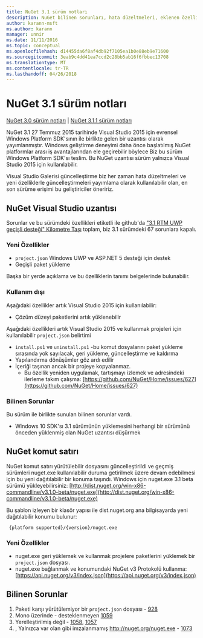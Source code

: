 ```yaml
---
title: NuGet 3.1 sürüm notları
description: NuGet bilinen sorunları, hata düzeltmeleri, eklenen özellikleri ve dcr dahil olmak üzere 3.1 için sürüm notları.
author: karann-msft
ms.author: karann
manager: unnir
ms.date: 11/11/2016
ms.topic: conceptual
ms.openlocfilehash: d14455da6f8af4db92f7105ea1b0e88eb9e71600
ms.sourcegitcommit: 3eab9c4dd41ea7ccd2c28bb5ab16f6fbbec13708
ms.translationtype: MT
ms.contentlocale: tr-TR
ms.lasthandoff: 04/26/2018
---
```

# <a name="nuget-31-release-notes"></a>NuGet 3.1 sürüm notları

[NuGet 3.0 sürüm notları](../release-notes/nuget-3.0.0.md) | [NuGet 3.1.1 sürüm notları](../release-notes/nuget-3.1.1.md)

NuGet 3.1 27 Temmuz 2015 tarihinde Visual Studio 2015 için evrensel Windows Platform SDK'sının ile birlikte gelen bir uzantısı olarak yayımlanmıştır. Windows geliştirme deneyimi daha önce başlatılmış NuGet platformlar arası iş avantajlarından ele geçirebilir böylece Biz bu sürüm Windows Platform SDK'sı teslim. Bu NuGet uzantısı sürüm yalnızca Visual Studio 2015 için kullanılabilir.

Visual Studio Galerisi güncelleştirme biz her zaman hata düzeltmeleri ve yeni özelliklerle güncelleştirmeleri yayımlama olarak kullanılabilir olan, en son sürüme erişimi bu geliştiriciler öneririz.

## <a name="nuget-visual-studio-extension"></a>NuGet Visual Studio uzantısı

Sorunlar ve bu sürümdeki özellikleri etiketli ile github'da ["3.1 RTM UWP geçişli desteği" Kilometre Taşı](https://github.com/NuGet/Home/issues?utf8=%E2%9C%93&q=is%3Aclosed+milestone%3A%223.1+RTM+UWP+transitive+support%22+) toplam, biz 3.1 sürümdeki 67 sorunlara kapalı.

### <a name="new-features"></a>Yeni Özellikler

* `project.json` Windows UWP ve ASP.NET 5 desteği için destek
* Geçişli paket yükleme

Başka bir yerde açıklama ve bu özelliklerin tanımı belgelerinde bulunabilir.

### <a name="deprecated"></a>Kullanım dışı

Aşağıdaki özellikler artık Visual Studio 2015 için kullanılabilir:

* Çözüm düzeyi paketlerini artık yüklenebilir

Aşağıdaki özellikleri artık Visual Studio 2015 ve kullanmak projeleri için kullanılabilir `project.json` belirtimi

* `install.ps1` ve `uninstall.ps1` -bu komut dosyalarını paket yükleme sırasında yok sayılacak, geri yükleme, güncelleştirme ve kaldırma
* Yapılandırma dönüşümler göz ardı edilir
* İçeriği taşınan ancak bir projeye kopyalanmaz.
    * Bu özellik yeniden uygulamak, tartışmayı izlemek ve adresindeki ilerleme takım çalışma: [https://github.com/NuGet/Home/issues/627](https://github.com/NuGet/Home/issues/627)


### <a name="known-issues"></a>Bilinen Sorunlar

Bu sürüm ile birlikte sunulan bilinen sorunlar vardı.

* Windows 10 SDK'sı 3.1 sürümünün yüklemesini herhangi bir sürümünü önceden yüklenmiş olan NuGet uzantısı düşürmek

## <a name="nuget-command-line"></a>NuGet komut satırı

NuGet komut satırı yürütülebilir dosyasını güncelleştirildi ve geçmiş sürümleri nuget.exe kullanılabilir duruma getirilmek üzere devam edebilmesi için bu yeni dağıtılabilir bir konuma taşındı.  Windows için nuget.exe 3.1 beta sürümü yükleyebilirsiniz: [http://dist.nuget.org/win-x86-commandline/v3.1.0-beta/nuget.exe](http://dist.nuget.org/win-x86-commandline/v3.1.0-beta/nuget.exe)

Bu şablon izleyen bir klasör yapısı ile dist.nuget.org ana bilgisayarda yeni dağıtılabilir konumu bulunur:

     {platform supported}/{version}/nuget.exe

### <a name="new-features"></a>Yeni Özellikler

* nuget.exe geri yüklemek ve kullanmak projelere paketlerini yüklemek bir `project.json` dosyası.
* nuget.exe bağlanmak ve konumundaki NuGet v3 Protokolü kullanma: [https://api.nuget.org/v3/index.json](https://api.nuget.org/v3/index.json)

## <a name="known-issues"></a>Bilinen Sorunlar ##

1.    Paketi karşı yürütülemiyor bir `project.json` dosyası - [928](https://github.com/NuGet/Home/issues/928)
2.    Mono üzerinde - desteklenmeyen [1059](https://github.com/NuGet/Home/issues/1059)
3.    Yerelleştirilmiş değil - [1058](https://github.com/NuGet/Home/issues/1058), [1057](https://github.com/NuGet/Home/issues/1057)
4.    , Yalnızca var olan gibi imzalanmamış http://nuget.org/nuget.exe - [1073](https://github.com/NuGet/Home/issues/1073)
